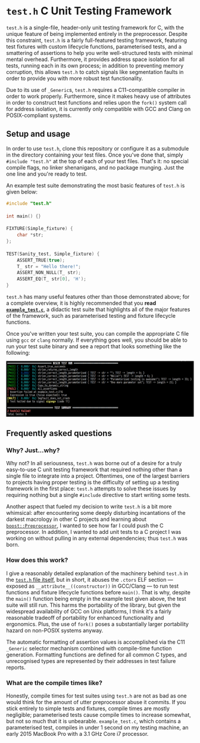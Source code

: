 # `test.h` C Unit Testing Framework

`test.h` is a single-file, header-only unit testing framework for C, with the unique feature of being implemented entirely in the preprocessor.  Despite this constraint, `test.h` is a fairly full-featured testing framework, featuring test fixtures with custom lifecycle functions, parameterised tests, and a smattering of assertions to help you write well-structured tests with minimal mental overhead.  Furthermore, it provides address space isolation for all tests, running each in its own process; in addition to preventing memory corruption, this allows `test.h` to catch signals like segmentation faults in order to provide you with more robust test functionality.

Due to its use of `_Generic`s, `test.h` requires a C11-compatible compiler in order to work properly.  Furthermore, since it makes heavy use of attributes in order to construct test functions and relies upon the `fork()` system call for address isolation, it is currently only compatible with GCC and Clang on POSIX-compliant systems.

## Setup and usage
In order to use `test.h`, clone this repository or configure it as a submodule in the directory containing your test files.  Once you've done that, simply `#include "test.h"` at the top of each of your test files.  That's it: no special compile flags, no linker shenanigans, and no package munging.  Just the one line and you're ready to test.

An example test suite demonstrating the most basic features of `test.h` is given below:
```c
#include "test.h"

int main() {}

FIXTURE(Simple_fixture) {
    char *str;
};

TEST(Sanity_test, Simple_fixture) {
    ASSERT_TRUE(true);
    T_ str = "Hello there!";
    ASSERT_NON_NULL(T_ str);
    ASSERT_EQ(T_ str[0], 'H');
}
```

`test.h` has many useful features other than those demonstrated above; for a complete overview, it is highly recommended that you **read [`example_test.c`](https://github.com/Andrew-William-Smith/test.h/blob/master/example_test.c)**, a didactic test suite that highlights all of the major features of the framework, such as parameterised testing and fixture lifecycle functions.

Once you've written your test suite, you can compile the appropriate C file using `gcc` or `clang` normally.  If everything goes well, you should be able to run your test suite binary and see a report that looks something like the following:

![](images/example_run.png?raw=true)

## Frequently asked questions

### Why?  Just...why?
Why not?  In all seriousness, `test.h` was borne out of a desire for a truly easy-to-use C unit testing framework that required nothing other than a single file to integrate into a project.  Oftentimes, one of the largest barriers to projects having proper testing is the difficulty of setting up a testing framework in the first place: `test.h` attempts to solve these issues by requiring nothing but a single `#include` directive to start writing some tests.

Another aspect that fueled my decision to write `test.h` is a bit more whimsical: after encountering some deeply disturbing incantations of the darkest macrology in other C projects and learning about [`boost::Preprocessor`](https://www.boost.org/doc/libs/release/libs/preprocessor/doc/index.html), I wanted to see how far I could push the C preprocessor.  In addition, I wanted to add unit tests to a C project I was working on without pulling in any external dependencies; thus `test.h` was born.

### How does this work?
I give a reasonably detailed explanation of the machinery behind `test.h` in the [`test.h` file itself](https://github.com/Andrew-William-Smith/test.h/blob/master/test.h), but in short, it abuses the `.ctors` ELF section &mdash; exposed as `__attribute__((constructor))` in GCC/Clang &mdash; to run test functions and fixture lifecycle functions before `main()`.  That is why, despite the `main()` function being empty in the example test given above, the test suite will still run.  This harms the portability of the library, but given the widespread availability of GCC on Unix platforms, I think it's a fairly reasonable tradeoff of portability for enhanced functionality and ergonomics.  Plus, the use of `fork()` poses a substantially larger portability hazard on non-POSIX systems anyway.

The automatic formatting of assertion values is accomplished via the C11 `_Generic` selector mechanism combined with compile-time function generation.  Formatting functions are defined for all common C types, and unrecognised types are represented by their addresses in test failure reports.

### What are the compile times like?
Honestly, compile times for test suites using `test.h` are not as bad as one would think for the amount of utter preprocessor abuse it commits.  If you stick entirely to simple tests and fixtures, compile times are mostly negligible; parameterised tests cause compile times to increase somewhat, but not so much that it is unbearable.  `example_test.c`, which contains a parameterised test, compiles in under 1 second on my testing machine, an early 2015 MacBook Pro with a 3.1 GHz Core i7 processor.
